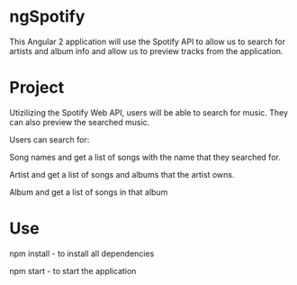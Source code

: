 # ngSpotify
This Angular 2 application will use the Spotify API to allow us to search for artists and album info and allow us to preview tracks from the application.

# Project

Utizilizing the Spotify Web API, users will be able to search for music. They can also preview the searched music.


Users can search for:

Song names and get a list of songs with the name that they searched for.

Artist and get a list of songs and albums that the artist owns.

Album and get a list of songs in that album


# Use

npm install - to install all dependencies

npm start - to start the application
